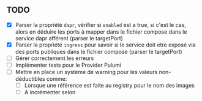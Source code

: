 
## TODO
- [x] Parser la propriété `dapr`, vérifier si `enabled` est a true, si c'est le cas, alors en déduire les ports à mapper dans le fichier compose dans le service dapr afférent (parser le targetPort)
- [x] Parser la propriété `ingress` pour savoir si le service doit etre exposé via des ports publiques dans le fichier compose (parser le targetPort) 
- [ ] Gérer correctement les erreurs
- [ ] Implémenter tests pour le Provider Pulumi
- [ ] Mettre en place un système de warning pour les valeurs non-déductibles comme:
  - [ ] Lorsque une référence est faite au registry pour le nom des images
  - [ ] A incrémenter selon